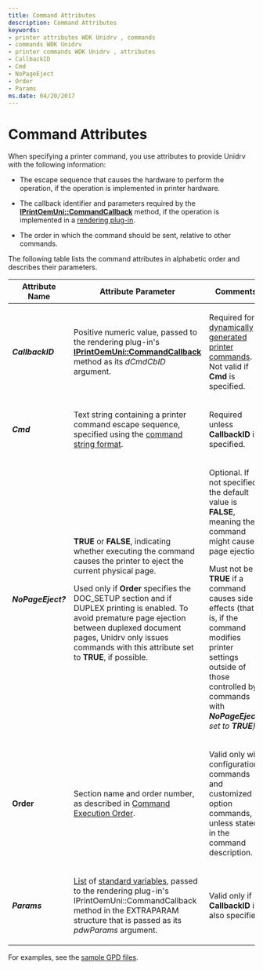 ```yaml
---
title: Command Attributes
description: Command Attributes
keywords:
- printer attributes WDK Unidrv , commands
- commands WDK Unidrv
- printer commands WDK Unidrv , attributes
- CallbackID
- Cmd
- NoPageEject
- Order
- Params
ms.date: 04/20/2017
---
```


# Command Attributes





When specifying a printer command, you use attributes to provide Unidrv with the following information:

-   The escape sequence that causes the hardware to perform the operation, if the operation is implemented in printer hardware.

-   The callback identifier and parameters required by the [**IPrintOemUni::CommandCallback**](/windows-hardware/drivers/ddi/prcomoem/nf-prcomoem-iprintoemuni-commandcallback) method, if the operation is implemented in a [rendering plug-in](rendering-plug-ins.md).

-   The order in which the command should be sent, relative to other commands.

The following table lists the command attributes in alphabetic order and describes their parameters.

<table>
<colgroup>
<col width="33%" />
<col width="33%" />
<col width="33%" />
</colgroup>
<thead>
<tr class="header">
<th>Attribute Name</th>
<th>Attribute Parameter</th>
<th>Comments</th>
</tr>
</thead>
<tbody>
<tr class="odd">
<td><p><strong><em>CallbackID</strong></p></td>
<td><p>Positive numeric value, passed to the rendering plug-in's <a href="/windows-hardware/drivers/ddi/prcomoem/nf-prcomoem-iprintoemuni-commandcallback" data-raw-source="[&lt;strong&gt;IPrintOemUni::CommandCallback&lt;/strong&gt;](/windows-hardware/drivers/ddi/prcomoem/nf-prcomoem-iprintoemuni-commandcallback)"><strong>IPrintOemUni::CommandCallback</strong></a> method as its <em>dCmdCbID</em> argument.</p></td>
<td><p>Required for <a href="dynamically-generated-printer-commands.md" data-raw-source="[dynamically generated printer commands](dynamically-generated-printer-commands.md)">dynamically generated printer commands</a>. Not valid if <strong></em>Cmd</strong> is specified.</p></td>
</tr>
<tr class="even">
<td><p><strong><em>Cmd</strong></p></td>
<td><p>Text string containing a printer command escape sequence, specified using the <a href="command-string-format.md" data-raw-source="[command string format](command-string-format.md)">command string format</a>.</p></td>
<td><p>Required unless <strong></em>CallbackID</strong> is specified.</p></td>
</tr>
<tr class="odd">
<td><p><strong><em>NoPageEject?</strong></p></td>
<td><p><strong>TRUE</strong> or <strong>FALSE</strong>, indicating whether executing the command causes the printer to eject the current physical page.</p>
<p>Used only if <strong></em>Order</strong> specifies the DOC_SETUP section and if DUPLEX printing is enabled. To avoid premature page ejection between duplexed document pages, Unidrv only issues commands with this attribute set to <strong>TRUE</strong>, if possible.</p></td>
<td><p>Optional. If not specified, the default value is <strong>FALSE</strong>, meaning the command might cause page ejection.</p>
<p>Must not be <strong>TRUE</strong> if a command causes side effects (that is, if the command modifies printer settings outside of those controlled by commands with <strong><em>NoPageEject?</strong> set to <strong>TRUE</strong>).</p></td>
</tr>
<tr class="even">
<td><p><strong></em>Order</strong></p></td>
<td><p>Section name and order number, as described in <a href="command-execution-order.md" data-raw-source="[Command Execution Order](command-execution-order.md)">Command Execution Order</a>.</p></td>
<td><p>Valid only with configuration commands and customized option commands, unless stated in the command description.</p></td>
</tr>
<tr class="odd">
<td><p><strong><em>Params</strong></p></td>
<td><p><a href="lists.md" data-raw-source="[List](lists.md)">List</a> of <a href="standard-variables.md" data-raw-source="[standard variables](standard-variables.md)">standard variables</a>, passed to the rendering plug-in's IPrintOemUni::CommandCallback method in the EXTRAPARAM structure that is passed as its <em>pdwParams</em> argument.</p></td>
<td><p>Valid only if <strong></em>CallbackID</strong> is also specified.</p></td>
</tr>
</tbody>
</table>

 

For examples, see the [sample GPD files](sample-gpd-files.md).

